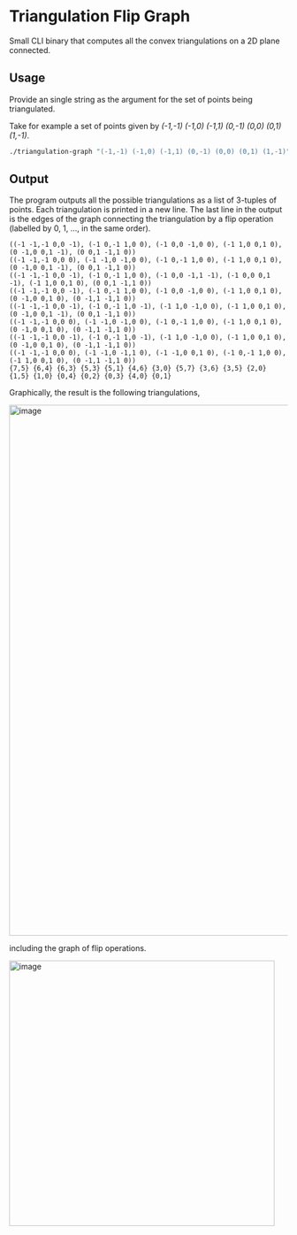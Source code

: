 # Triangulation Flip Graph

Small CLI binary that computes all the convex triangulations on a 2D plane connected.

## Usage

Provide an single string as the argument for the set of points being triangulated.

Take for example a set of points given by _(-1,-1) (-1,0) (-1,1) (0,-1) (0,0) (0,1) (1,-1)_.

```bash
./triangulation-graph "(-1,-1) (-1,0) (-1,1) (0,-1) (0,0) (0,1) (1,-1)"
```

## Output

The program outputs all the possible triangulations as a list of 3-tuples of points.
Each triangulation is printed in a new line.
The last line in the output is the edges of the graph connecting the triangulation by a flip operation (labelled by 0,
1, ..., in the same order).

```
((-1 -1,-1 0,0 -1), (-1 0,-1 1,0 0), (-1 0,0 -1,0 0), (-1 1,0 0,1 0), (0 -1,0 0,1 -1), (0 0,1 -1,1 0))
((-1 -1,-1 0,0 0), (-1 -1,0 -1,0 0), (-1 0,-1 1,0 0), (-1 1,0 0,1 0), (0 -1,0 0,1 -1), (0 0,1 -1,1 0))
((-1 -1,-1 0,0 -1), (-1 0,-1 1,0 0), (-1 0,0 -1,1 -1), (-1 0,0 0,1 -1), (-1 1,0 0,1 0), (0 0,1 -1,1 0))
((-1 -1,-1 0,0 -1), (-1 0,-1 1,0 0), (-1 0,0 -1,0 0), (-1 1,0 0,1 0), (0 -1,0 0,1 0), (0 -1,1 -1,1 0))
((-1 -1,-1 0,0 -1), (-1 0,-1 1,0 -1), (-1 1,0 -1,0 0), (-1 1,0 0,1 0), (0 -1,0 0,1 -1), (0 0,1 -1,1 0))
((-1 -1,-1 0,0 0), (-1 -1,0 -1,0 0), (-1 0,-1 1,0 0), (-1 1,0 0,1 0), (0 -1,0 0,1 0), (0 -1,1 -1,1 0))
((-1 -1,-1 0,0 -1), (-1 0,-1 1,0 -1), (-1 1,0 -1,0 0), (-1 1,0 0,1 0), (0 -1,0 0,1 0), (0 -1,1 -1,1 0))
((-1 -1,-1 0,0 0), (-1 -1,0 -1,1 0), (-1 -1,0 0,1 0), (-1 0,-1 1,0 0), (-1 1,0 0,1 0), (0 -1,1 -1,1 0))
{7,5} {6,4} {6,3} {5,3} {5,1} {4,6} {3,0} {5,7} {3,6} {3,5} {2,0} {1,5} {1,0} {0,4} {0,2} {0,3} {4,0} {0,1}
```

Graphically, the result is the following triangulations,

<img width="960" alt="image" src="https://user-images.githubusercontent.com/13206784/221058089-98475a90-fab0-446f-ab20-6a7805ea728d.png">

including the graph of flip operations.

<img width="480" alt="image" src="https://user-images.githubusercontent.com/13206784/221057170-d016f272-b2c8-4eb4-a41b-b15f09094dbb.png">
